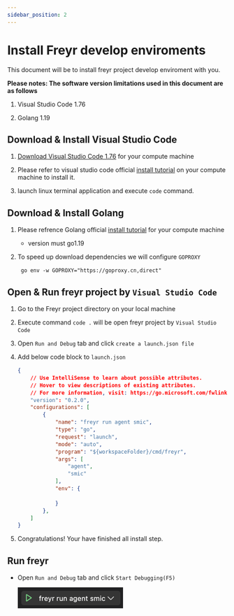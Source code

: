 ```yaml
---
sidebar_position: 2
---
```


# Install Freyr develop enviroments

This document will be to install freyr project develop enviroment with you.

**Please notes: The software version limitations used in this document are as follows**

1. Visual Studio Code 1.76
   
2. Golang 1.19

## Download & Install Visual Studio Code

1. [Download Visual Studio Code 1.76](https://code.visualstudio.com/updates/v1_76) for your compute machine

2. Please refer to visual studio code official [install tutorial](https://code.visualstudio.com/docs/setup/linux) on your compute machine to install it.
   
3. launch linux terminal application and execute `code` command.

## Download & Install Golang 

1. Please refrence Golang official [install tutorial](https://golang.google.cn/doc/install) for your compute machine
   - version must go1.19
    
2. To speed up download dependencies we will configure `GOPROXY`  
   ```shell
    go env -w GOPROXY="https://goproxy.cn,direct"
   ```

## Open & Run freyr project by `Visual Studio Code`

1. Go to the Freyr project directory on your local machine
   
2. Execute command `code .` will be open freyr project by `Visual Studio Code`

3. Open `Run and Debug` tab and click `create a launch.json file`

4. Add below code block to `launch.json`
    ```json
    {
        // Use IntelliSense to learn about possible attributes.
        // Hover to view descriptions of existing attributes.
        // For more information, visit: https://go.microsoft.com/fwlink/?linkid=830387
        "version": "0.2.0",
        "configurations": [
            {
                "name": "freyr run agent smic",
                "type": "go",
                "request": "launch",
                "mode": "auto",
                "program": "${workspaceFolder}/cmd/freyr",
                "args": [
                    "agent",
                    "smic"
                ],
                "env": {
                    
                }
            },
        ]
    }
    ```
4. Congratulations! Your have finished all install step.

## Run freyr

- Open `Run and Debug` tab and click `Start Debugging(F5)`

  ![Start Debugging](./img/Debugging.png)